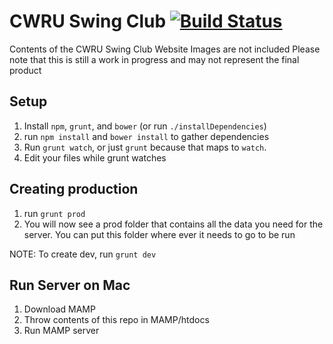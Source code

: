 # CWRU Swing Club [![Build Status](https://travis-ci.org/Aghassi/CWRUSwingClub.svg?branch=master)](https://travis-ci.org/Aghassi/CWRUSwingClub)
Contents of the CWRU Swing Club Website
Images are not included
Please note that this is still a work in progress and may not represent the final product

## Setup
1. Install `npm`, `grunt`, and `bower` (or run `./installDependencies`)
4. run `npm install` and `bower install` to gather dependencies
5. Run `grunt watch`, or just `grunt` because that maps to `watch`.
6. Edit your files while grunt watches

## Creating production
1. run `grunt prod`
2. You will now see a prod folder that contains all the data you need for the server. You can put this folder where ever it needs to go to be run

NOTE: To create dev, run `grunt dev`

## Run Server on  Mac
1. Download MAMP
2. Throw contents of this repo in MAMP/htdocs
3. Run MAMP server


